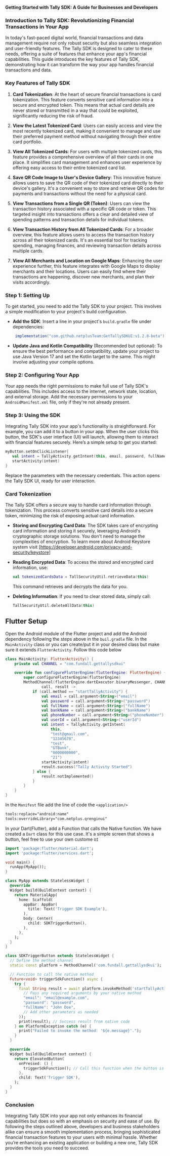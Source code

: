 **Getting Started with Tally SDK: A Guide for Businesses and Developers**

### **Introduction to Tally SDK: Revolutionizing Financial Transactions in Your App**

In today's fast-paced digital world, financial transactions and data management require not only robust security but also seamless integration and user-friendly features. The Tally SDK is designed to cater to these needs, offering a suite of features that enhance your app's financial capabilities. This guide introduces the key features of Tally SDK, demonstrating how it can transform the way your app handles financial transactions and data.

### Key Features of Tally SDK

1. **Card Tokenization**: At the heart of secure financial transactions is card tokenization. This feature converts sensitive card information into a secure and encrypted token. This means that actual card details are never stored or transmitted in a way that could be exploited, significantly reducing the risk of fraud.

2. **View the Latest Tokenized Card**: Users can easily access and view the most recently tokenized card, making it convenient to manage and use their preferred payment method without navigating through their entire card portfolio.

3. **View All Tokenized Cards**: For users with multiple tokenized cards, this feature provides a comprehensive overview of all their cards in one place. It simplifies card management and enhances user experience by offering easy access to their entire tokenized card list.

4. **Save QR Code Image to User's Device Gallery**: This innovative feature allows users to save the QR code of their tokenized card directly to their device's gallery. It's a convenient way to store and retrieve QR codes for payments and transactions without the need for a physical card.

5. **View Transactions from a Single QR (Token)**: Users can view the transaction history associated with a specific QR code or token. This targeted insight into transactions offers a clear and detailed view of spending patterns and transaction details for individual tokens.

6. **View Transaction History from All Tokenized Cards**: For a broader overview, this feature allows users to access the transaction history across all their tokenized cards. It's an essential tool for tracking spending, managing finances, and reviewing transaction details across multiple cards.

7. **View All Merchants and Location on Google Maps**: Enhancing the user experience further, this feature integrates with Google Maps to display merchants and their locations. Users can easily find where their transactions are happening, discover new merchants, and plan their visits accordingly.

### Step 1: Setting Up
To get started, you need to add the Tally SDK to your project. This involves a simple modification to your project's build configuration.

- **Add the SDK**: Insert a line in your project's `build.gradle` file under dependencies:
  ```groovy
   implementation("com.github.netplusTeam:GetTallySDKUI:v1.2.0-beta")
  ```
- **Update Java and Kotlin Compatibility** (Recommended but optional): To ensure the best performance and compatibility, update your project to use Java Version 17 and set the Kotlin target to the same. This might involve adjusting your compile options.

### Step 2: Configuring Your App
Your app needs the right permissions to make full use of Tally SDK's capabilities. This includes access to the internet, network state, location, and external storage. Add the necessary permissions to your `AndroidManifest.xml` file, only if they're not already present.

### Step 3: Using the SDK
Integrating Tally SDK into your app's functionality is straightforward. For example, you can add it to a button in your app. When the user clicks this button, the SDK's user interface (UI) will launch, allowing them to interact with financial features securely. Here’s a simple setup to get you started:

```kotlin
myButton.setOnClickListener{
   val intent = TallyActivity.getIntent(this, email, password, fullName, bankName, phoneNumber, userId)
   startActivity(intent)
}
```
Replace the parameters with the necessary credentials. This action opens the Tally SDK UI, ready for user interaction.

### Card Tokenization
The Tally SDK offers a secure way to handle card information through tokenization. This process converts sensitive card details into a secure token, minimizing the risk of exposing actual card information.

- **Storing and Encrypting Card Data**: The SDK takes care of encrypting card information and storing it securely, leveraging Android's cryptographic storage solutions. You don't need to manage the complexities of encryption. To learn more about Android Keystore system visit [https://developer.android.com/privacy-and-security/keystore]
  
- **Reading Encrypted Data**: To access the stored and encrypted card information, use:
  ```kotlin
  val tokenizedCardsData = TallSecurityUtil.retrieveData(this)
  ```
  This command retrieves and decrypts the data for you.

- **Deleting Information**: If you need to clear stored data, simply call:
  ```kotlin
  TallSecurityUtil.deleteAllData(this)
  ```




## Flutter Setup
Open the Android module of the Flutter project and add the Android dependency following the steps above in the `buil.gradle` file.
In the `MainActivity` class or you can create/put it in your desired class but make sure it extends `FlutterActivity`. Follow this code below

```kotlin
class MainActivity: FlutterActivity() {
    private val CHANNEL = "com.fundall.gettallysdkui"

    override fun configureFlutterEngine(flutterEngine: FlutterEngine) {
        super.configureFlutterEngine(flutterEngine)
        MethodChannel(flutterEngine.dartExecutor.binaryMessenger, CHANNEL).setMethodCallHandler {
                call, result ->
            if (call.method == "startTallyActivity") {
                val email = call.argument<String>("email")
                val password = call.argument<String>("password")
                val fullName = call.argument<String>("fullName")
                val bankName = call.argument<String>("bankName")
                val phoneNumber = call.argument<String>("phoneNumber")
                val userId = call.argument<String>("userId")
                val intent = TallyActivity.getIntent(
                    this,
                    "test@gmail.com",
                    "12345678",
                    "test",
                    "GTBank",
                    "0000000000",
                    "21")
                startActivity(intent)
                result.success("Tally Activity Started")
            } else {
                result.notImplemented()
            }
        }
    }
}
````
In the `Manifest` file add the line of code the `<application/>` 
```xml
tools:replace="android:name"
tools:overrideLibrary="com.netplus.qrenginui"
```

In your Dart(Flutter), add a Function that calls the Native function. We have created a `Dart` class for this use case. It's a simple screen that shows a button, feel free to use your own custome `UI`

```Dart
import 'package:flutter/material.dart';
import 'package:flutter/services.dart';

void main() {
  runApp(MyApp());
}

class MyApp extends StatelessWidget {
  @override
  Widget build(BuildContext context) {
    return MaterialApp(
      home: Scaffold(
        appBar: AppBar(
          title: Text('Trigger SDK Example'),
        ),
        body: Center(
          child: SDKTriggerButton(),
        ),
      ),
    );
  }
}

class SDKTriggerButton extends StatelessWidget {
  // Define the method channel
  static const platform = MethodChannel('com.fundall.gettallysdkui');

  // Function to call the native method
  Future<void> triggerSdkFunction() async {
    try {
      final String result = await platform.invokeMethod('startTallyActivity', {
        // Pass any required arguments by your native method
        "email": "email@example.com",
        "password": "password",
        "fullName": "John Doe",
        // Add other parameters as needed
      });
      print(result); // Success result from native code
    } on PlatformException catch (e) {
      print("Failed to invoke the method: '${e.message}'.");
    }
  }

  @override
  Widget build(BuildContext context) {
    return ElevatedButton(
      onPressed: () {
        triggerSdkFunction(); // Call this function when the button is pressed
      },
      child: Text('Trigger SDK'),
    );
  }
}
````
### Conclusion
Integrating Tally SDK into your app not only enhances its financial capabilities but does so with an emphasis on security and ease of use. By following the steps outlined above, developers and business stakeholders alike can ensure a smooth implementation process, bringing sophisticated financial transaction features to your users with minimal hassle. Whether you’re enhancing an existing application or building a new one, Tally SDK provides the tools you need to succeed.
